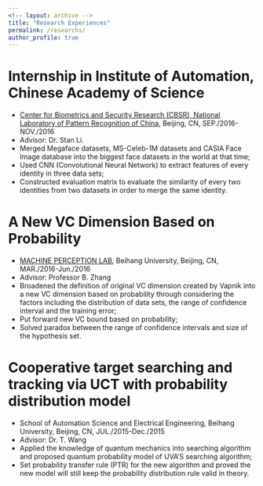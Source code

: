 ```yaml
---
<!-- layout: archive -->
title: "Research Experiences"
permalink: /researchs/
author_profile: true
---
```


Internship in Institute of Automation, Chinese Academy of Science
======
* [Center for Biometrics and Security Research (CBSR), National Laboratory of Pattern Recognition of China](http://www.cbsr.ia.ac.cn/english/index.asp), Beijing, CN, SEP./2016-NOV./2016
* Advisor: Dr. Stan Li.
* Merged Megaface datasets, MS-Celeb-1M datasets and CASIA Face Image database into the biggest
face datasets in the world at that time;
* Used CNN (Convolutional Neural Network) to extract features of every identity in three data sets;
* Constructed evaluation matrix to evaluate the similarity of every two identities from two datasets in
order to merge the same identity.
  
A New VC Dimension Based on Probability
======
* [MACHINE PERCEPTION LAB](mpl.buaa.edu.cn), Beihang University, Beijing, CN, MAR./2016-Jun./2016
* Advisor: Professor B. Zhang
* Broadened the definition of original VC dimension created by Vapnik into a new VC dimension based on probability through considering the factors including the distribution of data sets, the range of confidence interval and the training error;
* Put forward new VC bound based on probability;
* Solved paradox between the range of confidence intervals and size of the hypothesis set.

Cooperative target searching and tracking via UCT with probability distribution model
======
* School of Automation Science and Electrical Engineering, Beihang University, Beijing, CN, JUL./2015-Dec./2015
* Advisor: Dr. T. Wang
* Applied the knowledge of quantum mechanics into searching algorithm and proposed quantum probability model of UVA’S searching algorithm;
* Set probability transfer rule (PTR) for the new algorithm and proved the new model will still keep the probability distribution rule valid in theory.
